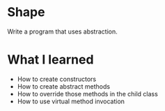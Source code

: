 # Shape
Write a program that uses abstraction. 

# What I learned 
- How to create constructors 
- How to create abstract methods
- How to override those methods in the child class 
- How to use virtual method invocation 
